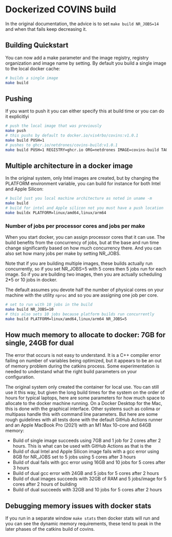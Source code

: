 # Dockerized COVINS build

In the original documentation, the advice is to set `make build NR_JOBS=14` and
when that fails keep decreasing it.

## Building Quickstart

You can now add a make parameter and the image registry, registry organization
and image name by setting. By default you build a single image to the local
docker cache:

```sh
# builds a single image
make build
```

## Pushing

If you want to push it you can either specify this at build time or you can do
it explicitlyi


```sh
# push the local image that was previously
make push
# this pushs by default to docker.io/vis4rbo/covins:v1.0.1
make build PUSH=1
# pushes to ghcr.io/netdrones/covins-build:v1.0.1
make build PUSH=1 REGISTRY=ghcr.io ORG=netdrones IMAGE=covins-build TAG=v1.0.1-netdrones
```

## Multiple architecture in a docker image

In the original system, only Intel images are created, but by changing the
PLATFORM environment variable, you can build for instance for both Intel and
Apple Silicon:

```sh
# build just you local machine architecture as noted in uname -m
make build
# build for intel and Apple silicon not you must have a push location
make buildx PLATFORM=linux/amd64,linux/arm64
```

### Number of jobs per processor cores and jobs per make

When you start docker, you can assign processor cores that it can use. The
build benefits from the concurrency of jobs, but at the base and run time
change significantly based on how much concurrency there. And you can also set
how many jobs per make by setting NR_JOBS.

Note that if you are building multiple images, these builds actually run
concurrently, so if you set NR_JOBS=5 with 5 cores then 5 jobs run for each
image. So if you are building two images, then you are actually scheduling
2*5 or 10 jobs in docker.

The default assumes you devote half the number of physical cores on your
machine with the utility `nproc` and so you are assigning one job per core.

```sh
# set to run with 10 jobs in the build
make build NR_JOBS=10
# this also sets 10 jobs because platform builds run concurrently
make build PLATFORM=linux/amd64,linux/arm64 NR_JOBS=5
```

## How much memory to allocate to docker: 7GB for single, 24GB for dual

The error that occurs is not easy to understand. It is a C++ compiler error
failing on number of variables being optimized, but it appears to be an out of
memory problem during the catkins process. Some experimentation is needed to
understand what the right build parameters on your configuration.

The original system only created the container for local use. You can still use
it this way, but given the long build times for the system on the order of
hours for typical laptops, here are some parameters for how much space to
allocate to the docker machine running. On a Docker Desktop for the Mac, this
is done with the graphical interface. Other systems such as colima or multipass
handle this with command line parameters. But here are some rough guidelines
with all tests done with the default GitHub Actions runner and an Apple MacBook
Pro (2021) with an M1 Max 10-core and 64GB memory:

- Build of single image succeeds using 7GB and 1 job for 2 cores after 2 hours.
  This is what can be used with GitHub Actions as that is the
- Build of dual Intel and Apple Silicon image fails with a gcc error using 8GB
  for NR_JOBS set to 5 jobs using 5 cores after 3 hours
- Build of dual fails with gcc error using 16GB and 10 jobs for 5 cores after 3 hours
- Build of dual gcc error with 24GB and 5 jobs for 5 cores after 2 hours
- Build of dual images succeeds with 32GB of RAM and 5 jobs/image for 5 cores
  after 2 hours of building
- Build of dual succeeds with 32GB and 10 jobs for 5 cores after 2 hours

## Debugging memory issues with docker stats

If you run in a separate window `make stats` then docker stats will run and you
can see the dynamic memory requirements, these tend to peak in the later phases
of the catkins build of covins.
